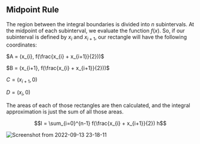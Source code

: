 ## Midpoint Rule

The region between the integral boundaries is divided into $n$ subintervals. 
At the midpoint of each subinterval, we evaluate the function $f(x)$. 
So, if our subinterval is defined by $x_{i}$ and $x_{i+1}$, our rectangle will have the following coordinates:

$A = (x_{i}, f(\frac{x_{i} + x_{i+1}}{2}))$

$B = (x_{i+1}, f(\frac{x_{i} + x_{i+1}}{2}))$

$C = (x_{i+1}, 0)$

$D = (x_{i}, 0)$

The areas of each of those rectangles are then calculated, and the integral approximation is just the sum of all those areas.

$$I = \sum_{i=0}^{n-1} f(\frac{x_{i} + x_{i+1}}{2}) h$$

![Screenshot from 2022-09-13 23-18-11](https://user-images.githubusercontent.com/37275728/190011101-dcc77f54-d47d-4f62-b699-9d1eec9ef109.png)
